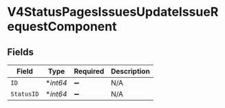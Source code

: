 # V4StatusPagesIssuesUpdateIssueRequestComponent


## Fields

| Field              | Type               | Required           | Description        |
| ------------------ | ------------------ | ------------------ | ------------------ |
| `ID`               | **int64*           | :heavy_minus_sign: | N/A                |
| `StatusID`         | **int64*           | :heavy_minus_sign: | N/A                |